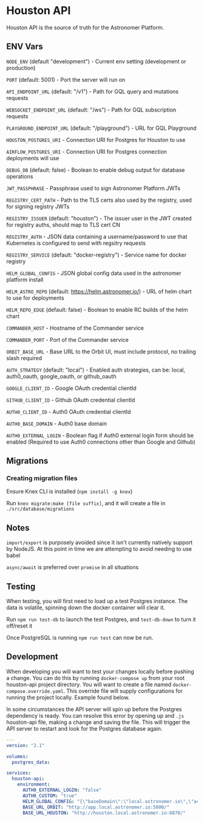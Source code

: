 # Houston API

Houston API is the source of truth for the Astronomer Platform.

## ENV Vars
`NODE_ENV` (default "development") - Current env setting (development or production)

`PORT` (default: 5001) - Port the server will run on

`API_ENDPOINT_URL` (default: "/v1") - Path for GQL query and mutations requests

`WEBSOCKET_ENDPOINT_URL` (default: "/ws") - Path for GQL subscription requests

`PLAYGROUND_ENDPOINT_URL` (default: "/playground") - URL for GQL Playground

`HOUSTON_POSTGRES_URI` - Connection URI for Postgres for Houston to use

`AIRFLOW_POSTGRES_URI` - Connection URI for Postgres connection deployments will use

`DEBUG_DB` (default: false) - Boolean to enable debug output for database operations

`JWT_PASSPHRASE` - Passphrase used to sign Astronomer Platform JWTs

`REGISTRY_CERT_PATH` - Path to the TLS certs also used by the registry, used for signing registry JWTs

`REGISTRY_ISSUER` (default: "houston") - The issuer user in the JWT created for registry auths, should map to TLS cert CN

`REGISTRY_AUTH` - JSON data containing a username/password to use that Kubernetes is configured to send with regsitry requests

`REGISTRY_SERVICE` (default: "docker-registry") - Service name for docker registry

`HELM_GLOBAL_CONFIG` - JSON global config data used in the astronomer platform install

`HELM_ASTRO_REPO` (default: https://helm.astronomer.io/) - URL of helm chart to use for deployments

`HELM_REPO_EDGE` (default: false) - Boolean to enable RC builds of the helm chart

`COMMANDER_HOST` - Hostname of the Commander service

`COMMANDER_PORT` - Port of the Commander service

`ORBIT_BASE_URL` - Base URL to the Orbit UI, must include protocol, no trailing slash required

`AUTH_STRATEGY` (default: "local") - Enabled auth strategies, can be: local, auth0_oauth, google_oauth, or github_oauth

`GOOGLE_CLIENT_ID` - Google OAuth credential clientId

`GITHUB_CLIENT_ID` - Github OAuth credential clientId

`AUTH0_CLIENT_ID` - Auth0 OAuth credential clientId

`AUTH0_BASE_DOMAIN` - Auth0 base domain

`AUTH0_EXTERNAL_LOGIN` - Boolean flag if Auth0 external login form should be enabled (Required to use Auth0 connections other than Google and Github)

## Migrations

### Creating migration files

Ensure Knex CLI is installed (`npm install -g knex`)

Run `knex migrate:make [file suffix]`, and it will create a file in `./src/database/migrations`

## Notes
`import/export` is purposely avoided since it isn't currently natively support by NodeJS.
At this point in time we are attempting to avoid needing to use babel

`async/await` is preferred over `promise` in all situations

## Testing
When testing, you will first need to load up a test Postgres instance.
The data is volatile, spinning down the docker container will clear it.

Run `npm run test-db` to launch the test Postgres, and `test-db-down` to turn it off/reset it

Once PostgreSQL is running `npm run test` can now be run.

## Development
When developing you will want to test your changes locally before pushing a change.
You can do this by running `docker-compose up` from your root houston-api project directory. You will want to create a file named `docker-compose.override.yaml`. This override file will supply configurations for running the project locally. Example found below.

In some circumstances the API server will spin up before the Postgres dependency is ready.
You can resolve this error by opening up and `.js` houston-api file, making a change and saving the file.
This will trigger the API server to restart and look for the Postgres database again.

```yaml
---
version: "2.1"

volumes:
  postgres_data:

services:
  houston-api:
    environment:
      AUTH0_EXTERNAL_LOGIN: "false"
      AUTH0_CUSTOM: "true"
      HELM_GLOBAL_CONFIG: "{\"baseDomain\":\"local.astronomer.io\",\"acme\":false,\"rbacEnabled\":true,\"releaseName\":\"release-name\",\"registrySecretName\":\"registry\"}"
      BASE_URL_ORBIT: "http://app.local.astronomer.io:5000/"
      BASE_URL_HOUSTON: "http://houston.local.astronomer.io:8870/"
```
